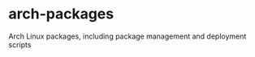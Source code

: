 arch-packages
=============

Arch Linux packages, including package management and deployment scripts